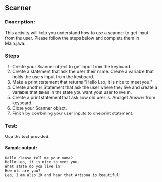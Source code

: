 ## Scanner
### Description:
This activity will help you understand how to use a scanner to get input from the user.
Please follow the steps below and complete them in Main.java:

### Steps:
1. Create your Scanner object to get input from the keyboard.
2. Create a statement that ask the user their name. Create a variable that holds the users input from the keyboard. 
3. Make a print statement that returns "Hello Leo, it is nice to meet you."
4. Create another Statement that ask the user where they live and create a variable that takes in the state you want your user to live in.
5. Create a print statement that ask how old user is. And get Answer from keyboard.
6. Close your Scanner object. 
7. Finish by combining your user inputs to one print statement.

### Test:
Use the test provided. 

#### Sample output:
```
Hello please tell me your name?
Hello Leo, it is nice to meet you.
What state do you live in?
How old are you?
Leo, I am also 20 and hear that Arizona is beautiful!
```
